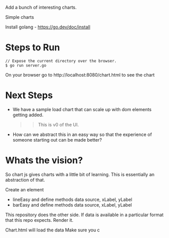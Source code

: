 Add a bunch of interesting charts. 


Simple charts

Install golang - https://go.dev/doc/install
# Steps to Run

```
// Expose the current directory over the browser.
$ go run server.go

```

On your browser go to http://localhost:8080/chart.html to see the chart

# Next Steps

* We have a sample load chart that can scale up with dom elements getting added. 
  >> This is v0 of the UI.

* How can we abstract this in an easy way so that the experience of someone starting out can be made better? 

# Whats the vision?

So chart js gives charts with a little bit of learning. This is essentially an abstraction of that.

Create an element

* lineEasy and define methods data source, xLabel, yLabel
* barEasy and define methods data source, xLabel, yLabel

This repository does the other side. If data is available in a particular 
format that this repo expects. Render it. 

Chart.html will load the data
Make sure you c


